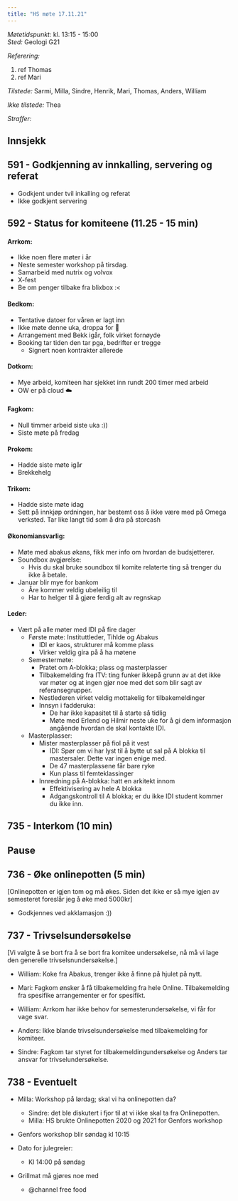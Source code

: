 ```yaml
---
title: "HS møte 17.11.21"
---
```


*Møtetidspunkt:* kl. 13:15 - 15:00  
*Sted:* Geologi G21

*Referering:*  
1. ref Thomas  
2. ref Mari  

*Tilstede:* Sarmi, Milla, Sindre, Henrik, Mari, Thomas,  Anders, William

*Ikke tilstede:*  Thea

*Straffer:*  

## Innsjekk  

## 591 - Godkjenning av innkalling, servering og referat
- Godkjent under tvil inkalling og referat 
- Ikke godkjent servering

## 592 - Status for komiteene (11.25 - 15 min)  


#### Arrkom:  
- Ikke noen flere møter i år
- Neste semester workshop på tirsdag.
- Samarbeid med nutrix og volvox
- X-fest
- Be om penger tilbake fra blixbox :<


#### Bedkom:  
- Tentative datoer for våren er lagt inn
- Ikke møte denne uka, droppa for :beer:
- Arrangement med Bekk igår, folk virket fornøyde
- Booking tar tiden den tar pga, bedrifter er tregge
    - Signert noen kontrakter allerede
    
#### Dotkom:  
- Mye arbeid, komiteen har sjekket inn rundt 200 timer med arbeid
- OW er på cloud :cloud: 

#### Fagkom:  
- Null timmer arbeid siste uka :))
- Siste møte på fredag

#### Prokom:  
- Hadde siste møte igår
- Brekkehelg

#### Trikom:  
- Hadde siste møte idag
- Sett på innkjøp ordningen, har bestemt oss å ikke være med på Omega verksted. Tar like langt tid som å dra på storcash

#### Økonomiansvarlig:  
- Møte med abakus økans, fikk mer info om hvordan de budsjetterer. 
- Soundbox avgjørelse:
    - Hvis du skal bruke soundbox til komite relaterte ting så trenger du ikke å betale.
- Januar blir mye for bankom
    - Åre kommer veldig ubeleilig til
    - Har to helger til å gjøre ferdig alt av regnskap

#### Leder:  
- Vært på alle møter med IDI på fire dager
    - Første møte: Instituttleder, Tihlde og Abakus
        - IDI er kaos, strukturer må komme plass
        - Virker veldig gira på å ha møtene
    - Semestermøte: 
        - Pratet om A-blokka; plass og masterplasser
        - Tilbakemelding fra ITV: ting funker ikkepå grunn av at det ikke var møter og at ingen gjør noe med det som blir sagt av referansegrupper. 
        - Nestlederen virket veldig mottakelig for tilbakemeldinger
        - Innsyn i fadderuka: 
            - De har ikke kapasitet til å starte så tidlig
            - Møte med Erlend og Hilmir neste uke for å gi dem informasjon angående hvordan de skal kontakte IDI.
    - Masterplasser:
        - Mister masterplasser på fiol på it vest
            - IDI: Spør om vi har lyst til å bytte ut sal på A blokka til mastersaler. Dette var ingen enige med.
            - De 47 masterplassene får bare ryke
            - Kun plass til femteklassinger
        - Innredning på A-blokka: hatt en arkitekt innom
            - Effektivisering av hele A blokka
            - Adgangskontroll til A blokka; er du ikke IDI student kommer du ikke inn. 


## 735 - Interkom (10 min)  


## Pause

## 736 - Øke onlinepotten (5 min)  
[Onlinepotten er igjen tom og må økes. Siden det ikke er så mye igjen av semesteret foreslår jeg å øke med 5000kr]
- Godkjennes ved akklamasjon :))

## 737 - Trivselsundersøkelse
[Vi valgte å se bort fra å se bort fra komitee undersøkelse, nå må vi lage den generelle trivselsnundersøkelse.]

- William: Koke fra Abakus, trenger ikke å finne på hjulet på nytt.
- Mari: Fagkom ønsker å få tilbakemelding fra hele Online. Tilbakemelding fra spesifike arrangementer er for spesifikt.
- William: Arrkom har ikke behov for semesterundersøkelse, vi får for vage svar. 
- Anders: Ikke blande trivselsundersøkelse med tilbakemelding for komiteer.

- Sindre: Fagkom tar styret for tilbakemeldingundersøkelse og Anders tar ansvar for trivselundersøkelse.


## 738 - Eventuelt  
- Milla: Workshop på lørdag; skal vi ha onlinepotten da?
    - Sindre: det ble diskutert i fjor til at vi ikke skal ta fra Onlinepotten. 
    - Milla: HS brukte Onlinepotten 2020 og 2021 for Genfors workshop

- Genfors workshop blir søndag kl 10:15

- Dato for julegreier:
    - Kl 14:00 på søndag

- Grillmat må gjøres noe med
    - @channel free food